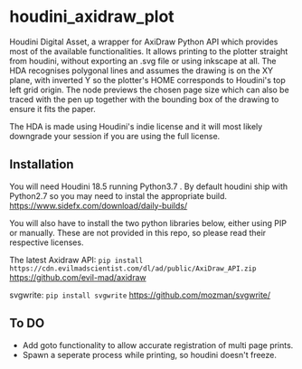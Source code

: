 # houdini_axidraw_plot

Houdini Digital Asset, a wrapper for AxiDraw Python API which provides most of the available functionalities. It allows printing to the plotter straight from houdini, without exporting an .svg file or using inkscape at all. The HDA recognises polygonal lines and assumes the drawing is on the XY plane, with inverted Y so the plotter's HOME corresponds to Houdini's top left grid origin. The node previews the chosen page size which can also be traced with the pen up together with the bounding box of the drawing to ensure it fits the paper.

The HDA is made using Houdini's indie license and it will most likely downgrade your session if you are using the full license.


## Installation
You will need Houdini 18.5 running Python3.7 . By default houdini ship with Python2.7 so you may need to instal the appropriate build.
https://www.sidefx.com/download/daily-builds/


You will also have to install the two python libraries below, either using PIP or manually. These are not provided in this repo, so please read their respective licenses.

The latest Axidraw API:
`pip install https://cdn.evilmadscientist.com/dl/ad/public/AxiDraw_API.zip`
https://github.com/evil-mad/axidraw


svgwrite:
`pip install svgwrite`
https://github.com/mozman/svgwrite/



## To DO

- Add goto functionality to allow accurate registration of multi page prints.
- Spawn a seperate process while printing, so houdini doesn't freeze.
